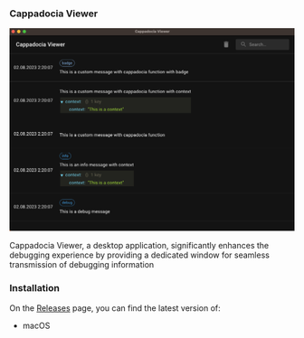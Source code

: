 ### Cappadocia Viewer

<picture>
  <img alt="Cappadocia Viewer for Laravel" src="./art/app.png">
</picture>

Cappadocia Viewer, a desktop application, significantly enhances the debugging experience by providing a dedicated window for seamless transmission of debugging information

### Installation

On the [Releases](https://github.com/hsndmr/cappadocia-viewer/releases/tag/0.1.0) page, you can find the latest version of:

- macOS
